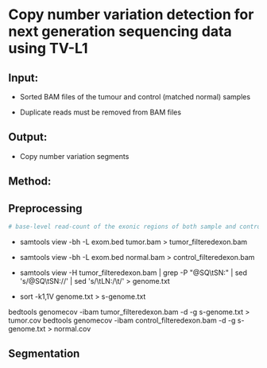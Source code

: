 # **Copy number variation detection for next generation sequencing data using TV-L1**

## **Input:**

- Sorted BAM files of the tumour and control (matched normal) samples

- Duplicate reads must be removed from BAM files

## **Output:**

- Copy number variation segments


## **Method:**

## **Preprocessing**

```python
# base-level read-count of the exonic regions of both sample and control data using samtools ans BEDTools
```

- samtools view -bh -L exom.bed tumor.bam > tumor_filteredexon.bam
- samtools view -bh -L exom.bed normal.bam > control_filteredexon.bam
- samtools view -H tumor_filteredexon.bam  | grep -P "@SQ\tSN:" | sed 's/@SQ\tSN://' | sed 's/\tLN:/\t/' > genome.txt

- sort -k1,1V genome.txt > s-genome.txt

bedtools genomecov -ibam tumor_filteredexon.bam -d -g s-genome.txt  > tumor.cov
bedtools genomecov -ibam control_filteredexon.bam -d -g s-genome.txt  > normal.cov



## **Segmentation**
